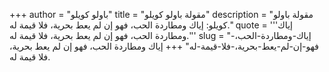 +++
author = "باولو كويلو"
title = "مقولة باولو كويلو"
description = "مقولة باولو كويلو: إياك ومطاردة الحب، فهو إن لم يعط بحرية، فلا قيمة له."
quote = '''إياك ومطاردة الحب، فهو إن لم يعط بحرية، فلا قيمة له.'''
slug = "إياك-ومطاردة-الحب،-فهو-إن-لم-يعط-بحرية،-فلا-قيمة-له"
+++
إياك ومطاردة الحب، فهو إن لم يعط بحرية، فلا قيمة له.

